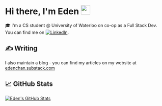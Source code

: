<!-- 
[![Header](https://raw.githubusercontent.com/MartinHeinz/MartinHeinz/master/readme_header.png "Header")](https://martinheinz.dev/) -->

# Hi there, I'm Eden <img src="https://raw.githubusercontent.com/MartinHeinz/MartinHeinz/master/wave.gif" width="30px">

🎓 I'm a CS student @ University of Waterloo on co-op as a Full Stack Dev. <br>
You can find me on [![LinkedIn][1.1]][1].

## &#x270d; Writing

I also maintain a blog - you can find my articles on my website at [edenchan.substack.com](https://edenchan.substack.com)

## &#x1f4c8; GitHub Stats

<!-- <a href="https://github.com/eden-chan">
  <img align="center" src="https://github-readme-stats.vercel.app/api/top-langs/?username=eden-chan&hide=java,html,tex&title_color=ffffff&text_color=c9cacc&icon_color=2bbc8a&bg_color=1d1f21&langs_count=3" />
</a> -->
<a href="https://github.com/eden-chan">
  <img align="center" src="https://github-readme-stats.vercel.app/api?username=eden-chan&show_icons=true&line_height=27&count_private=true&theme=tokyonight" alt="Eden's GitHub Stats" />
</a>

<!-- <a href="https://github.com/eden-chan/...">
  <img align="center" src="https://github-readme-stats.vercel.app/api/pin/?username=eden-chan&repo=...&title_color=ffffff&text_color=c9cacc&icon_color=2bbc8a&bg_color=1d1f21" />
</a> -->


 




<!-- Social Media Icons -->

[1.1]: https://raw.githubusercontent.com/MartinHeinz/MartinHeinz/master/linkedin-3-16.png (LinkedIn)


<!-- links to social media accounts -->

[1]: https://www.linkedin.com/in/edenchan50/
[2]: https://github.com/eden-chan



<!-- Resources -->
<!-- Icons: https://simpleicons.org/ -->
<!-- GitHub Stats: https://github.com/anuraghazra/github-readme-stats -->
<!-- Emojis: https://emojipedia.org/emoji/ -->
<!-- HTML Emojis: https://www.fileformat.info/index.htm -->
<!-- Shields: https://shields.io/ -->
<!-- Awesome GitHub Profile README: https://github.com/abhisheknaiidu/awesome-github-profile-readme -->
